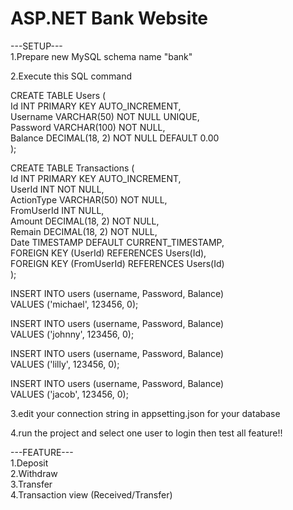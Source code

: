 # ASP.NET Bank Website

 ---SETUP---<br>
1.Prepare new MySQL schema name "bank"<br>

2.Execute this SQL command<br>

CREATE TABLE Users (<br>
    Id INT PRIMARY KEY AUTO_INCREMENT,<br>
    Username VARCHAR(50) NOT NULL UNIQUE,<br>
    Password VARCHAR(100) NOT NULL,<br>
    Balance DECIMAL(18, 2) NOT NULL DEFAULT 0.00<br>
);<br>

CREATE TABLE Transactions (<br>
    Id INT PRIMARY KEY AUTO_INCREMENT,<br>
    UserId INT NOT NULL,<br>
    ActionType VARCHAR(50) NOT NULL,<br>
    FromUserId INT NULL,<br>
    Amount DECIMAL(18, 2) NOT NULL,<br>
    Remain DECIMAL(18, 2) NOT NULL,<br>
    Date TIMESTAMP DEFAULT CURRENT_TIMESTAMP,<br>
    FOREIGN KEY (UserId) REFERENCES Users(Id),<br>
    FOREIGN KEY (FromUserId) REFERENCES Users(Id)<br>
);

INSERT INTO users (username, Password, Balance)<br>
VALUES ('michael', 123456, 0);<br>

INSERT INTO users (username, Password, Balance)<br>
VALUES ('johnny', 123456, 0);<br>

INSERT INTO users (username, Password, Balance)<br>
VALUES ('lilly', 123456, 0);<br>

INSERT INTO users (username, Password, Balance)<br>
VALUES ('jacob', 123456, 0);<br>

3.edit your connection string in appsetting.json for your database<br>

4.run the project and select one user to login then test all feature!!<br>

---FEATURE---<br>
1.Deposit<br>
2.Withdraw<br>
3.Transfer<br>
4.Transaction view (Received/Transfer)<br>
